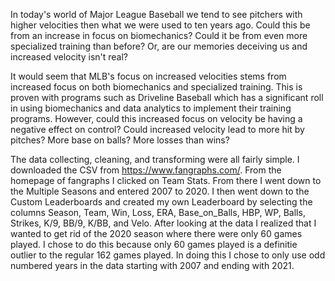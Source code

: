 
In today's world of Major League Baseball we tend to see pitchers with higher velocities then what we were used to ten years ago. Could this be from an increase in focus on biomechanics? Could it be from even more specialized training than before? Or, are our memories deceiving us and increased velocity isn't real?

It would seem that MLB's focus on increased velocities stems from increased focus on both biomechanics and specialized training. This is proven with programs such as Driveline Baseball which has a significant roll in using biomechanics and data analytics to implement their training programs. However, could this increased focus on velocity be having a negative effect on control? Could increased velocity lead to more hit by pitches? More base on balls? More losses than wins?

The data collecting, cleaning, and transforming were all fairly simple. I downloaded the CSV from https://www.fangraphs.com/. From the homepage of fangraphs I clicked on Team Stats. From there I went down to the Multiple Seasons and entered 2007 to 2020. I then went down to the Custom Leaderboards and created my own Leaderboard by selecting the columns Season, Team, Win, Loss, ERA, Base_on_Balls, HBP, WP, Balls, Strikes, K/9, BB/9, K/BB, and Velo. After looking at the data I realized that I wanted to get rid of the 2020 season where there were only 60 games played. I chose to do this because only 60 games played is a definitie outlier to the regular 162 games played. In doing this I chose to only use odd numbered years in the data starting with 2007 and ending with 2021.
